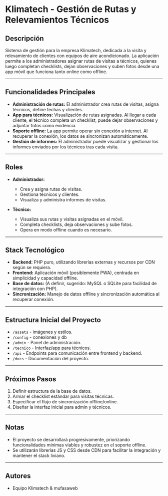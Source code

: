 # Klimatech - Gestión de Rutas y Relevamientos Técnicos

## Descripción

Sistema de gestión para la empresa Klimatech, dedicada a la visita y relevamiento de clientes con equipos de aire acondicionado. La aplicación permite a los administradores asignar rutas de visitas a técnicos, quienes luego completan checklists, dejan observaciones y suben fotos desde una app móvil que funciona tanto online como offline.

---

## Funcionalidades Principales

- **Administración de rutas:** El administrador crea rutas de visitas, asigna técnicos, define fechas y clientes.
- **App para técnicos:** Visualización de rutas asignadas. Al llegar a cada cliente, el técnico completa un checklist, puede dejar observaciones y adjuntar fotos como evidencia.
- **Soporte offline:** La app permite operar sin conexión a internet. Al recuperar la conexión, los datos se sincronizan automáticamente.
- **Gestión de informes:** El administrador puede visualizar y gestionar los informes enviados por los técnicos tras cada visita.

---

## Roles

- **Administrador:**  
  - Crea y asigna rutas de visitas.
  - Gestiona técnicos y clientes.
  - Visualiza y administra informes de visitas.

- **Técnico:**  
  - Visualiza sus rutas y visitas asignadas en el móvil.
  - Completa checklists, deja observaciones y sube fotos.
  - Opera en modo offline cuando es necesario.

---

## Stack Tecnológico

- **Backend:** PHP puro, utilizando librerías externas y recursos por CDN según se requiera.
- **Frontend:** Aplicación móvil (posiblemente PWA), centrada en simplicidad y capacidad offline.
- **Base de datos:** (A definir, sugerido: MySQL o SQLite para facilidad de integración con PHP).
- **Sincronización:** Manejo de datos offline y sincronización automática al recuperar conexión.

---

## Estructura Inicial del Proyecto

- `/assets` - imágenes y estilos.
- `/config` - conexiones y db
- `/admin` - Panel de administración.
- `/tecnico` - Interfaz/app para técnicos.
- `/api` - Endpoints para comunicación entre frontend y backend.
- `/docs` - Documentación del proyecto.

---

## Próximos Pasos

1. Definir estructura de la base de datos.
2. Armar el checklist estándar para visitas técnicas.
3. Especificar el flujo de sincronización offline/online.
4. Diseñar la interfaz inicial para admin y técnicos.

---

## Notas

- El proyecto se desarrollará progresivamente, priorizando funcionalidades mínimas viables y robustez en el soporte offline.
- Se utilizarán librerías JS y CSS desde CDN para facilitar la integración y mantener el stack liviano.

---

## Autores

- Equipo Klimatech & mufasaweb

